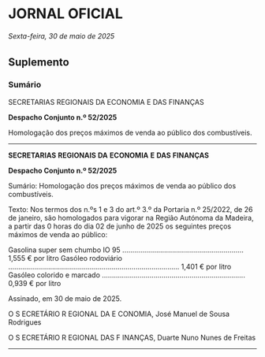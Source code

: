 # JORNAL OFICIAL

###### Sexta-feira, 30 de maio de 2025

## **Suplemento**

### **Sumário**

SECRETARIAS REGIONAIS DA ECONOMIA E DAS FINANÇAS

**Despacho Conjunto n.º 52/2025**

Homologação dos preços máximos de venda ao público dos combustíveis.




---

**SECRETARIAS** **REGIONAIS** **DA** **ECONOMIA** **E** **DAS** **FINANÇAS**


**Despacho Conjunto n.º 52/2025**


Sumário:
Homologação dos preços máximos de venda ao público dos combustíveis.

Texto:
Nos termos dos n.ºs 1 e 3 do art.º 3.º da Portaria n.º 25/2022, de 26 de janeiro, são homologados para vigorar na Região
Autónoma da Madeira, a partir das 0 horas do dia 02 de junho de 2025 os seguintes preços máximos de venda ao público:


Gasolina super sem chumbo IO 95 ............................................................. 1,555 € por litro
Gasóleo rodoviário ...................................................................................... 1,401 € por litro
Gasóleo colorido e marcado ........................................................................ 0,939 € por litro

Assinado, em 30 de maio de 2025.

O S ECRETÁRIO R EGIONAL DA E CONOMIA, José Manuel de Sousa Rodrigues

O S ECRETÁRIO R EGIONAL DAS F INANÇAS, Duarte Nuno Nunes de Freitas




---
